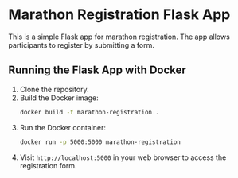 # Marathon Registration Flask App

This is a simple Flask app for marathon registration. The app allows participants to register by submitting a form.

## Running the Flask App with Docker

1. Clone the repository.
2. Build the Docker image:
   ```bash
   docker build -t marathon-registration .
   ```
3. Run the Docker container:
   ```bash
   docker run -p 5000:5000 marathon-registration
   ```
4. Visit `http://localhost:5000` in your web browser to access the registration form.
